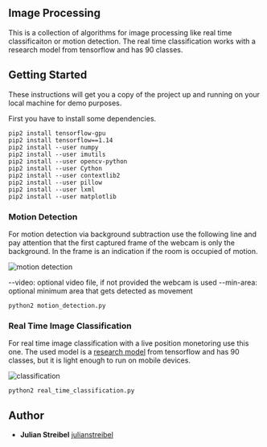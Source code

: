 ## Image Processing

This is a collection of algorithms for image processing like real time classificaiton or motion detection.
The real time classification works with a research model from tensorflow and has 90 classes.

## Getting Started

These instructions will get you a copy of the project up and running on your local machine for demo purposes.

First you have to install some dependencies.

```
pip2 install tensorflow-gpu
pip2 install tensorflow==1.14
pip2 install --user numpy
pip2 install --user imutils
pip2 install --user opencv-python
pip2 install --user Cython
pip2 install --user contextlib2
pip2 install --user pillow
pip2 install --user lxml
pip2 install --user matplotlib
```

### Motion Detection
For motion detection via background subtraction use the following line and pay attention that the first captured frame of the webcam is only the background. In the frame is an indication if the room is occupied of motion.

![motion detection](https://www.pyimagesearch.com/wp-content/uploads/2015/05/frame_delta_example.jpg)

--video: optional video file, if not provided the webcam is used
--min-area: optional minimum area that gets detected as movement

```
python2 motion_detection.py
```

### Real Time Image Classification
For real time image classification with a live position monetoring use this one.
The used model is a [research model](https://github.com/tensorflow/models/tree/master/research/object_detection) from tensorflow and has 90 classes, but it is light enough to run on mobile devices.

![classification](https://techcrunch.com/wp-content/uploads/2017/06/image1.jpg)
```
python2 real_time_classification.py
```

## Author

* **Julian Streibel** [julianstreibel](https://github.com/julianstreibl)

